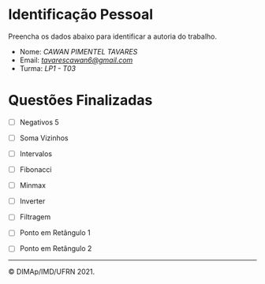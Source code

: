 ﻿# Identificação Pessoal

Preencha os dados abaixo para identificar a autoria do trabalho.

- Nome: *CAWAN PIMENTEL TAVARES*
- Email: *tavarescawan6@gmail.com*
- Turma: *LP1 - T03*

# Questões Finalizadas

- [ ] Negativos 5
- [ ] Soma Vizinhos
- [ ] Intervalos
- [ ] Fibonacci
- [ ] Minmax
- [ ] Inverter
- [ ] Filtragem
- [ ] Ponto em Retângulo 1
- [ ] Ponto em Retângulo 2


--------
&copy; DIMAp/IMD/UFRN 2021.
